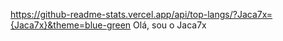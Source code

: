 https://github-readme-stats.vercel.app/api/top-langs/?Jaca7x={Jaca7x}&theme=blue-green
Olá, sou o Jaca7x 
